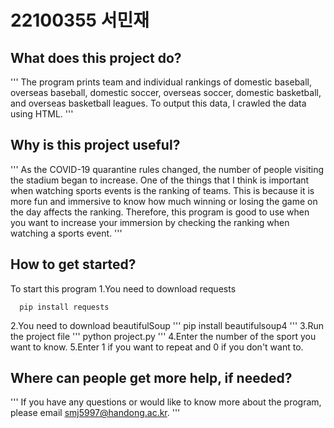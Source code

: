 # 22100355 서민재

## What does this project do? 
'''
The program prints team and individual rankings of domestic baseball, overseas baseball, domestic soccer, overseas soccer, domestic basketball, and overseas basketball leagues. To output this data, I crawled the data using HTML.
'''

##	Why is this project useful? 
'''
As the COVID-19 quarantine rules changed, the number of people visiting the stadium began to increase. One of the things that I think is important when watching sports events is the ranking of teams. This is because it is more fun and immersive to know how much winning or losing the game on the day affects the ranking. Therefore, this program is good to use when you want to increase your immersion by checking the ranking when watching a sports event.
'''

##	How to get started? 
To start this program
1.You need to download requests

```
  pip install requests
```

2.You need to download beautifulSoup
'''
pip install beautifulsoup4
'''
3.Run the project file
'''
python project.py
'''
4.Enter the number of the sport you want to know.
5.Enter 1 if you want to repeat and 0 if you don't want to.

## Where can people get more help, if needed? 
'''
If you have any questions or would like to know more about the program, please email smj5997@handong.ac.kr.
'''
